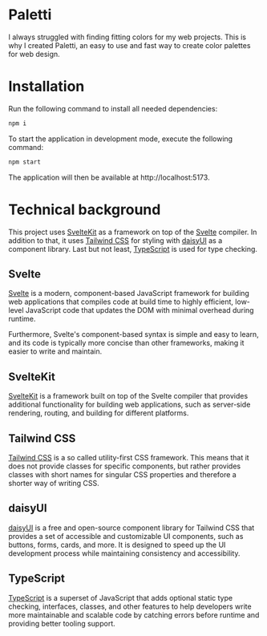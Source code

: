 # Paletti

I always struggled with finding fitting colors for my web projects. This is why I created Paletti, an easy to use and fast way to create color palettes for web design.

# Installation

Run the following command to install all needed dependencies:

```bash
npm i
```

To start the application in development mode, execute the following command:

```bash
npm start
```

The application will then be available at http://localhost:5173.

# Technical background

This project uses [SvelteKit](https://kit.svelte.dev/) as a framework on top of the [Svelte](https://svelte.dev/) compiler. In addition to that, it uses [Tailwind CSS](https://tailwindcss.com/) for styling with [daisyUI](https://daisyui.com/) as a component library. Last but not least, [TypeScript](https://www.typescriptlang.org/) is used for type checking.

## Svelte

[Svelte](https://svelte.dev/) is a modern, component-based JavaScript framework for building web applications that compiles code at build time to highly efficient, low-level JavaScript code that updates the DOM with minimal overhead during runtime.

Furthermore, Svelte's component-based syntax is simple and easy to learn, and its code is typically more concise than other frameworks, making it easier to write and maintain.

## SvelteKit

[SvelteKit](https://kit.svelte.dev/) is a framework built on top of the Svelte compiler that provides additional functionality for building web applications, such as server-side rendering, routing, and building for different platforms.

## Tailwind CSS

[Tailwind CSS](https://tailwindcss.com/) is a so called utility-first CSS framework. This means that it does not provide classes for specific components, but rather provides classes with short names for singular CSS properties and therefore a shorter way of writing CSS.

## daisyUI

[daisyUI](https://daisyui.com/) is a free and open-source component library for Tailwind CSS that provides a set of accessible and customizable UI components, such as buttons, forms, cards, and more. It is designed to speed up the UI development process while maintaining consistency and accessibility.

## TypeScript

[TypeScript](https://www.typescriptlang.org/) is a superset of JavaScript that adds optional static type checking, interfaces, classes, and other features to help developers write more maintainable and scalable code by catching errors before runtime and providing better tooling support.
